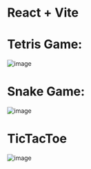 # React + Vite

# Tetris Game: 

![image](https://github.com/alexesba/small-js-games/assets/579793/9d290eb2-d3d3-4b32-a0b5-a8b89ec7fdc8)


# Snake Game:
![image](https://github.com/alexesba/small-js-games/assets/579793/6a7de8a4-4fa8-4494-9981-3eabff09cdc7)

# TicTacToe
![image](https://github.com/alexesba/small-js-games/assets/579793/f674137a-fcb8-4870-9df9-51a804201e5e)
